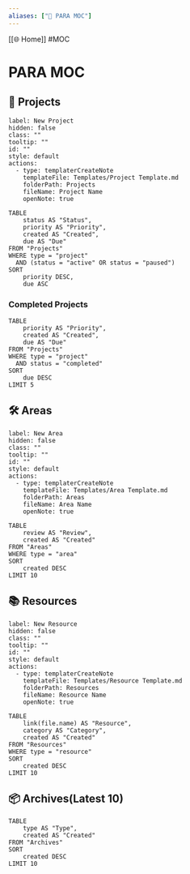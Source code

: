 ```yaml
---
aliases: ["🧭 PARA MOC"]
---
```

[[🌐 Home]] #MOC

# PARA MOC
## 📂 Projects

```meta-bind-button
label: New Project
hidden: false
class: ""
tooltip: ""
id: ""
style: default
actions:
  - type: templaterCreateNote
    templateFile: Templates/Project Template.md
    folderPath: Projects
    fileName: Project Name
    openNote: true
```

```dataview
TABLE
    status AS "Status",
    priority AS "Priority",
    created AS "Created",
    due AS "Due"
FROM "Projects"
WHERE type = "project"
  AND (status = "active" OR status = "paused")
SORT
    priority DESC,
    due ASC
```

### Completed Projects
```dataview
TABLE
    priority AS "Priority",
    created AS "Created",
    due AS "Due"
FROM "Projects"
WHERE type = "project"
  AND status = "completed"
SORT
    due DESC
LIMIT 5
```

## 🛠️ Areas

```meta-bind-button
label: New Area
hidden: false
class: ""
tooltip: ""
id: ""
style: default
actions:
  - type: templaterCreateNote
    templateFile: Templates/Area Template.md
    folderPath: Areas
    fileName: Area Name
    openNote: true
```

```dataview
TABLE
    review AS "Review",
    created AS "Created"
FROM "Areas"
WHERE type = "area"
SORT
    created DESC
LIMIT 10
```

## 📚 Resources

```meta-bind-button
label: New Resource
hidden: false
class: ""
tooltip: ""
id: ""
style: default
actions:
  - type: templaterCreateNote
    templateFile: Templates/Resource Template.md
    folderPath: Resources
    fileName: Resource Name
    openNote: true
```

```dataview
TABLE
    link(file.name) AS "Resource",
    category AS "Category",
    created AS "Created"
FROM "Resources"
WHERE type = "resource"
SORT
    created DESC
LIMIT 10
```

## 📦 Archives(Latest 10)

```dataview
TABLE
    type AS "Type",
    created AS "Created"
FROM "Archives"
SORT
    created DESC
LIMIT 10
```